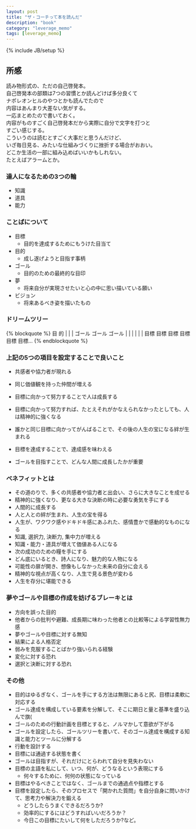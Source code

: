 ```yaml
---
layout: post
title: "ザ・コーチって本を読んだ"
description: "book"
category: "leverage_memo"
tags: [leverage_memo]
---
```

{% include JB/setup %}


## 所感
読み物形式の、ただの自己啓発本。  
自己啓発本の部類は7つの習慣とか読んどけば多分良くて  
ナポレオンヒルのやつとかも読んでたので  
内容はあんまり大差ない気がする。  
一応まとめたので書いておく。  
内容がものすごく自己啓発本だから実際に自分で文字を打つと  
すごい感じする。  
こういうのは読むとすごく大事だと思うんだけど、  
いざ毎日見る、みたいな仕組みづくりに挫折する場合がおおい。  
どこか生活の一部に組み込めばいいかもしれない。  
たとえばアラームとか。

### 達人になるための3つの輪
 - 知識
 - 道具
 - 能力

### ことばについて
  - 目標
    - 目的を達成するためにもうけた目当て
  - 目的
    - 成し遂げようと目指す事柄
  - ゴール
    - 目的のための最終的な目印
  - 夢
    - 将来自分が実現させたいと心の中に思い描いている願い
  - ビジョン
    - 将来あるべき姿を描いたもの


### ドリームツリー

{% blockquote %}
      目    的
   |        |        |
  ゴール   ゴール    ゴール
|    |      |   |     |    |
目標 目標  目標 目標  目標  目標...
{% endblockquote %}


### 上記の5つの項目を設定することで良いこと
 - 共感者や協力者が現れる
 - 同じ価値観を持った仲間が増える

 - 目標に向かって努力することで人は成長する
 - 目標に向かって努力すれば、たとえそれがかなえられなかったとしても、人は精神的に強くなる
 - 誰かと同じ目標に向かってがんばることで、その後の人生の宝になる絆が生まれる
 - 目標を達成することで、達成感を味わえる
 - ゴールを目指すことで、どんな人間に成長したかが重要

### ベネフィットとは
  - その道のりで、多くの共感者や協力者と出会い、さらに大きなことを成せる
  - 精神的に強くなり、更なる大きな決断の時に必要な勇気を手にする
  - 人間的に成長する
  - 人と人との絆が生まれ、人生の宝を得る
  - 人生が、ワクワク感やドキドキ感にあふれた、感情豊かで感動的なものになる
  - 知識, 選択力, 決断力, 集中力が増える
  - 知識・能力・道具が増えて価値ある人になる
  - 次の成功のための糧を手にする
  - どん底にいるとき、詩人になり、魅力的な人物になる
  - 可能性の扉が開き、想像もしなかった未来の自分に会える
  - 精神的な視点が高くなり、人生で見る景色が変わる
  - 人生を存分に堪能できる

### 夢やゴールや目標の作成を妨げるブレーキとは
  - 方向を誤った目的
  - 他者からの批判や避難、成長期に味わった他者との比較等による学習性無力感
  - 夢やゴールや目標に対する無知
  - 結果による人格否定
  - 弱みを克服することばかり強いられる経験
  - 変化に対する恐れ
  - 選択と決断に対する恐れ


### その他
 - 目的はゆるぎなく、ゴールを手にする方法は無限にあると尻、目標は柔軟に対応する
 - ゴール達成を構成している要素を分解して、そこに期日と量と基準を盛り込んで旗(
 - ゴールのための行動計画を目標とすると、ノルマかして意欲が下がる
 - ゴールを設定したら、ゴールツリーを書いて、そのゴール達成を構成する知識と能力とツールに分解する
 - 行動を設計する
 - 目標には通過する状態を書く
 - ゴールは目指すが、それだけにとらわれて自分を見失わない
 - 目標の主語を私にして、いつ、何が、どうなるという表現にする
   - 何々するために、何何の状態になっている
 - 目標はやるべきことではなく、ゴールまでの通過点や指標とする
 - 目標を設定したら、そのプロセスで「開かれた質問」を自分自身に問いかけて、思考力や解決力を鍛える
   - どうしたらうまくできるだろうか?
   - 効率的にするにはどうすればいいだろうか？
   - 今日この目標にたいして何をしただろうか?など。



